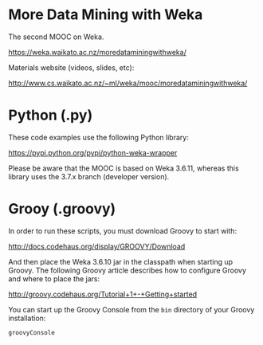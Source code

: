 More Data Mining with Weka
==========================

The second MOOC on Weka.

https://weka.waikato.ac.nz/moredataminingwithweka/

Materials website (videos, slides, etc):

http://www.cs.waikato.ac.nz/~ml/weka/mooc/moredataminingwithweka/


Python (.py)
============

These code examples use the following Python library:

https://pypi.python.org/pypi/python-weka-wrapper

Please be aware that the MOOC is based on Weka 3.6.11, 
whereas this library uses the 3.7.x branch (developer version).


Grooy (.groovy)
===============

In order to run these scripts, you must download Groovy to start with:

http://docs.codehaus.org/display/GROOVY/Download

And then place the Weka 3.6.10 jar in the classpath when starting
up Groovy. The following Groovy article describes how to configure
Groovy and where to place the jars:

http://groovy.codehaus.org/Tutorial+1+-+Getting+started

You can start up the Groovy Console from the `bin` directory of
your Groovy installation:

`groovyConsole`

